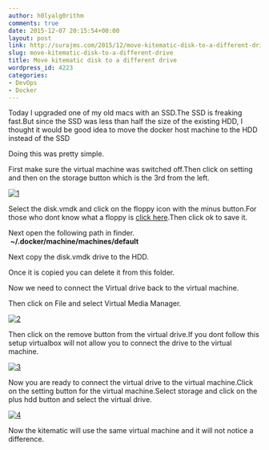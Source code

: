 ```yaml
---
author: h0lyalg0rithm
comments: true
date: 2015-12-07 20:15:54+00:00
layout: post
link: http://surajms.com/2015/12/move-kitematic-disk-to-a-different-drive/
slug: move-kitematic-disk-to-a-different-drive
title: Move kitematic disk to a different drive
wordpress_id: 4223
categories:
- DevOps
- Docker
---
```


Today I upgraded one of my old macs with an SSD.The SSD is freaking fast.But since the SSD was less than half the size of the existing HDD, I thought it would be good idea to move the docker host machine to the HDD instead of the SSD

Doing this was pretty simple.

First make sure the virtual machine was switched off.Then click on setting and then on the storage button which is the 3rd from the left.

[![1](http://surajms.com/wp-content/uploads/2015/12/1.png)](http://surajms.com/wp-content/uploads/2015/12/1.png)

Select the disk.vmdk and click on the floppy icon with the minus button.For those who dont know what a floppy is [click here](https://www.google.ae/search?q=floppy+disk&source=lnms&tbm=isch&sa=X&ved=0ahUKEwiGvZ76xcrJAhWF2RoKHaUkDAcQ_AUIBygB&biw=1440&bih=725).Then click ok to save it.

Next open the following path in finder.  **~/.docker/machine/machines/default**

Next copy the disk.vmdk drive to the HDD.

Once it is copied you can delete it from this folder.

Now we need to connect the Virtual drive back to the virtual machine.

Then click on File and select Virtual Media Manager.

[![2](http://surajms.com/wp-content/uploads/2015/12/2.png)](http://surajms.com/wp-content/uploads/2015/12/2.png)

Then click on the remove button from the virtual drive.If you dont follow this setup virtualbox will not allow you to connect the drive to the virtual machine.

[![3](http://surajms.com/wp-content/uploads/2015/12/3.png)](http://surajms.com/wp-content/uploads/2015/12/3.png)

Now you are ready to connect the virtual drive to the virtual machine.Click on the setting button for the virtual machine.Select storage and click on the plus hdd button and select the virtual drive.

[![4](http://surajms.com/wp-content/uploads/2015/12/4.png)](http://surajms.com/wp-content/uploads/2015/12/4.png)

Now the kitematic will use the same virtual machine and it will not notice a difference.
